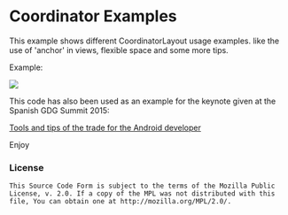 # Coordinator Examples


This example shows different CoordinatorLayout usage examples. like the use of 'anchor' in views, flexible space and some more tips.

Example:

![](https://github.com/saulmm/CoordinatorExamples/blob/master/art/example.gif?raw=true)

This code has also been used as an example for the keynote given at the Spanish GDG Summit 2015:

[Tools and tips of the trade for the Android developer](https://speakerdeck.com/saulmm/tools-and-tips-of-the-trade-for-the-android-developer)

Enjoy

### License 

```
This Source Code Form is subject to the terms of the Mozilla Public 
License, v. 2.0. If a copy of the MPL was not distributed with this 
file, You can obtain one at http://mozilla.org/MPL/2.0/.
```
